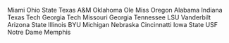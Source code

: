 Miami
Ohio State
Texas A&M
Oklahoma
Ole Miss
Oregon
Alabama
Indiana
Texas Tech
Georgia Tech
Missouri
Georgia
Tennessee
LSU
Vanderbilt
Arizona State
Illinois
BYU
Michigan
Nebraska
Cincinnatti
Iowa State
USF
Notre Dame
Memphis